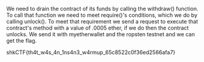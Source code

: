 We need to drain the contract of its funds by calling the withdraw() function. To call that function we need to meet require()'s conditions, which we do by calling unlock(). To meet that requirement we send a request to execute that contract's method with a value of .0005 ether, if we do then the contract unlocks. We send it with myetherwallet and the ropsten testnet and we can get the flag. 

shkCTF{th4t_w4s_4n_1ns4n3_w4rmup_65c8522c0f36ed2566afa7}
